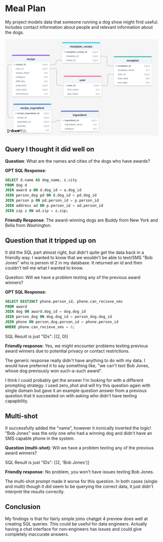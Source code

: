 # Meal Plan

My project models data that someone running a dog show might find useful. Includes contact information about people and relevant information about the dogs.

<img src="myschema.png">

## Query I thought it did well on

**Question**: What are the names and cities of the dogs who have awards?

**GPT SQL Response**:

```sql
SELECT d.name AS dog_name, z.city
FROM dog d
JOIN award a ON d.dog_id = a.dog_id
JOIN person_dog pd ON d.dog_id = pd.dog_id
JOIN person p ON pd.person_id = p.person_id
JOIN address ad ON p.person_id = ad.person_id
JOIN zip z ON ad.zip = z.zip;
```

**Friendly Response**: The award-winning dogs are Buddy from New York and Bella from Washington.

## Question that it tripped up on

It did the SQL part almost right, but didn't quite get the data back in a friendly way. I wanted to know that we wouldn't be able to text/SMS "Bob Jones" who is person id 2 in my database. It returned an id and then couldn't tell me what I wanted to know.

Question: Will we have a problem texting any of the previous award winners?

**GPT SQL Response**:

```sql
SELECT DISTINCT phone.person_id, phone.can_recieve_sms
FROM award
JOIN dog ON award.dog_id = dog.dog_id
JOIN person_dog ON dog.dog_id = person_dog.dog_id
JOIN phone ON person_dog.person_id = phone.person_id
WHERE phone.can_recieve_sms = 0;
```

SQL Result is just "IDs": [(2, 0)]

**Friendly response**: Yes, we might encounter problems texting previous award winners due to potential privacy or contact restrictions.

The generic response really didn't have anything to do with my data. I would have preferred it to say something like, "we can't text Bob Jones, whose dog previously won such-a-such award".

I think I could probably get the answer I'm looking for with a different prompting strategy. I used zero_shot and will try this question again with single domain but gave it an example question answer from a previous question that it succeeded on with asking who didn't have texting capapbility.

## Multi-shot

It successfully added the "name", however it ironically inverted the logic! "Bob Jones" was the only one who had a winning dog and didn't have an SMS capable phone in the system.

**Question (multi-shot)**: Will we have a problem texting any of the previous award winners?

SQL Result is just "IDs": [(2, 'Bob Jones')]

**Friendly response**: No problem, you won't have issues texting Bob Jones.

The multi-shot prompt made it worse for this question. In both cases (single and multi) though it did seem to be querying the correct data, it just didn't interpret the results correctly.

## Conclusion

My findings is that for fairly simple joins chatgpt 4 preview does well at creating SQL queries. This could be useful for data engineers. Actually having a chat interface for non-engineers has issues and could give completely inaccurate answers.
